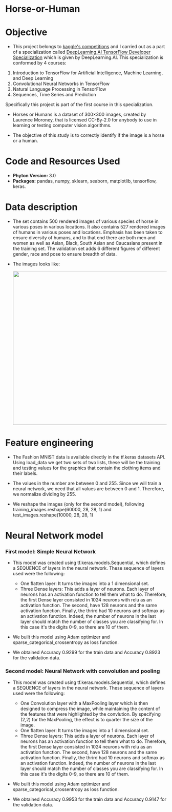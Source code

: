 # Horse-or-Human

# Objective

- This project belongs to [kaggle's competitions](https://www.kaggle.com/sanikamal/horses-or-humans-dataset) and I carried out as a part of a specialization called [DeepLearning.AI TensorFlow Developer Specialization](https://www.coursera.org/account/accomplishments/specialization/certificate/L6R6AFWVXHZT) which is given by DeepLearning.AI. This specialization is conformed by 4 courses: 
1. Introduction to TensorFlow for Artificial Intelligence, Machine Learning, and Deep Learning 
2. Convolutional Neural Networks in TensorFlow 
3. Natural Language Processing in TensorFlow 
4. Sequences, Time Series and Prediction

  Specifically this project is part of the first course in this specialization. 

- Horses or Humans is a dataset of 300×300 images, created by Laurence Moroney, that is licensed CC-By-2.0 for anybody to use in learning or testing computer vision algorithms.

- The objective of this study is to correctly identify if the image is a horse or a human.

# Code and Resources Used

- **Phyton Version:** 3.0
- **Packages:** pandas, numpy, sklearn, seaborn, matplotlib, tensorflow, keras.

# Data description  

- The set contains 500 rendered images of various species of horse in various poses in various locations. It also contains 527 rendered images of humans in various poses and locations. Emphasis has been taken to ensure diversity of humans, and to that end there are both men and women as well as Asian, Black, South Asian and Caucasians present in the training set. The validation set adds 6 different figures of different gender, race and pose to ensure breadth of data.

- The images looks like:
  <p align="center">
   <img src="https://github.com/lilosa88/Horse-or-Human/blob/main/Images/Captura%20de%20Pantalla%202021-05-18%20a%20la(s)%2017.17.26.png" width="490" height="480">
  </p> 
  
# Feature engineering

- The Fashion MNIST data is available directly in the tf.keras datasets API. Using load_data we get two sets of two lists, these will be the training and testing values for the graphics that contain the clothing items and their labels.
 
- The values in the number are between 0 and 255. Since we will train a neural network, we need that all values are between 0 and 1. Therefore, we normalize dividing by 255.

- We reshape the images (only for the second model), following training_images.reshape(60000, 28, 28, 1) and test_images.reshape(10000, 28, 28, 1)


# Neural Network model

### First model: Simple Neural Network

- This model was created using tf.keras.models.Sequential, which defines a SEQUENCE of layers in the neural network. These sequence of layers used were the following:
  - One flatten layer: It turns the images into a 1 dimensional set.
  - Three Dense layers: This adds a layer of neurons. Each layer of neurons has an activation function to tell them what to do. Therefore, the first Dense layer         consisted in 1024 neurons with relu as an activation function. The second, have 128 neurons and the same activation function. Finally, the thrird had 10 neurons     and softmax as an activation function. Indeed, the number of neurons in the last layer should match the number of classes you are classifying for. In this case     it's the digits 0-9, so there are 10 of them.

- We built this model using Adam optimizer and sparse_categorical_crossentropy as loss function.

- We obtained Accuracy 0.9299 for the train data and Accuracy 0.8923 for the validation data.

### Second model: Neural Network with convolution and pooling

- This model was created using tf.keras.models.Sequential, which defines a SEQUENCE of layers in the neural network. These sequence of layers used were the following:
  - One Convolution layer with a MaxPooling layer which is then designed to compress the image, while maintaining the content of the features that were                 highlighted by the convlution. By specifying (2,2) for the MaxPooling, the effect is to quarter the size of the image.
  - One flatten layer: It turns the images into a 1 dimensional set.
  - Three Dense layers: This adds a layer of neurons. Each layer of neurons has an activation function to tell them what to do. Therefore, the first Dense layer         consisted in 1024 neurons with relu as an activation function. The second, have 128 neurons and the same activation function. Finally, the thrird had 10 neurons     and softmax as an activation function. Indeed, the number of neurons in the last layer should match the number of classes you are classifying for. In this case     it's the digits 0-9, so there are 10 of them.

- We built this model using Adam optimizer and sparse_categorical_crossentropy as loss function.

- We obtained Accuracy 0.9953 for the train data and Accuracy 0.9147 for the validation data.

